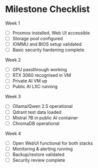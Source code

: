 # Milestone Checklist

Week 1
- [ ] Proxmox installed, Web UI accessible
- [ ] Storage pool configured
- [ ] IOMMU and BIOS setup validated
- [ ] Basic security hardening complete

Week 2
- [ ] GPU passthrough working
- [ ] RTX 3060 recognised in VM
- [ ] Private AI VM up
- [ ] Public AI LXC running

Week 3
- [ ] Ollama/Qwen 2.5 operational
- [ ] Qdrant test data loaded
- [ ] Mistral 7B in public AI container
- [ ] ChromaDB operational

Week 4
- [ ] Open WebUI functional for both stacks
- [ ] Monitoring & alerting running
- [ ] Backup/restore validated
- [ ] Security review complete
